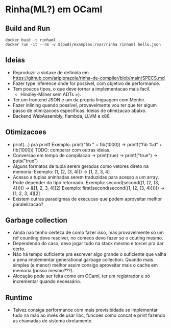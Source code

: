 # Rinha(ML?) em OCaml

## Build and Run

```
docker buid -t rinhaml .
docker run -it --rm -v $(pwd)/examples:/var/rinha rinhaml hello.json
```

## Ideias

- Reproduzir a sintaxe de definida em https://github.com/aripiprazole/rinha-de-compiler/blob/main/SPECS.md
- Fazer type inference onde for possível, com objetivo de performance.
- Tem poucos tipos, o que deve tornar a implementacao mais facil.
  - Hindley-Milner sem ADTs =).
- Ter um frontend JSON e um da propria linguagem com Menhir.
- Fazer inlining quando possível, provavelmente vou ter que ter algum passo de otimizacoes especificas. Ideias de otimizacao abaixo.
- Backend WebAssembly, flambda, LLVM e x86.

## Otimizacoes

- print(...) pra printf
  Exemplo: print("fib " + fib(1000)) -> printf("fib %d" + fib(1000))
  TODO: comparar com outras ideias.
- Conversao em tempo de compilacao -> print(true) -> printf("true") -> puts("true")
- Alguns formatos de tupla serem gerados como vetores direto na memoria:
  Exemplo: (1, (2, (3, 4))) -> [1, 2, 3, 4]
- Acesso a tuplas aninhadas serem traduzidas para acesso a um array. Pode depender do tipo retornado.
  Exemplo: second(second((1, (2, (3, 4))))) -> &[1, 2, 3, 4][2]
  Exemplo: first(second(second((1, (2, (3, 4)))))) -> [1, 2, 3, 4][2]
- Existem outras paradigmas de execucao que podem aproveitar melhor paralelizacao?

## Garbage collection

- Ainda nao tenho certeza de como fazer isso, mas provavelmente só um ref counting deve resolver, no comeco devo fazer so o couting mesmo.
- Dependendo do caso, devo jogar tudo na stack mesmo e torcer pra dar certo.
- Não há tempo suficiente pra escrever algo grande o suficiente que valha a pena implementar generational garbage collection. Quando mais simples (e menor) melhor assim consigo aproveitar mais o cache em memoria (posso mesmo???).
- Alocação pode ser feita como em OCaml, ter um registrador e só incrementar quando necessário.

## Runtime

- Talvez consiga performance com mais previsibidade se implementar tudo na mão ao invés de usar libc, funcoes como concat e print fazendo as chamadas de sistema diretamente.

